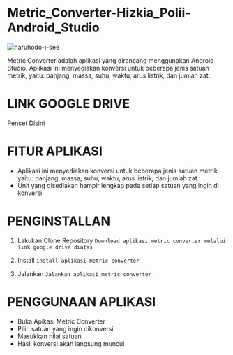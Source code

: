 <h1>Metric_Converter-Hizkia_Polii-Android_Studio</h1>

![naruhodo-i-see](https://github.com/user-attachments/assets/b80b775b-b334-43a6-9792-db764b2c3d12)

Metric Converter adalah aplikasi yang dirancang menggunakan Android Studio. Aplikasi ini menyediakan konversi untuk beberapa jenis satuan metrik, yaitu: panjang, massa, suhu, waktu, arus listrik, dan jumlah zat.

<h1>LINK GOOGLE DRIVE</h1>
<a href="https://drive.google.com/file/d/1IkprCtm_RWEat91Is5RzY5q0UIZ7ssjc/view?usp=sharing">Pencet Disini</a>

<h1>FITUR APLIKASI</h1>

- Aplikasi ini menyediakan konversi untuk beberapa jenis satuan metrik, yaitu: panjang, massa, suhu, waktu, arus listrik, dan jumlah zat.
- Unit yang disediakan hampir lengkap pada setiap satuan yang ingin di konversi

<h1>PENGINSTALLAN</h1>

1. Lakukan Clone Repository
`Download aplikasi metric converter melalui link google drive diatas`

2. Install
`install aplikasi metric-converter`

3. Jalankan 
`Jalankan aplikasi metric converter`

<h1>PENGGUNAAN APLIKASI</h1>

- Buka Apikasi Metric Converter
- Pilih satuan yang ingin dikonversi
- Masukkan nilai satuan
- Hasil konversi akan langsung muncul
